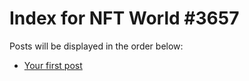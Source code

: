 # Index for NFT World #3657
Posts will be displayed in the order below:

- [Your first post](./001-first.md)


